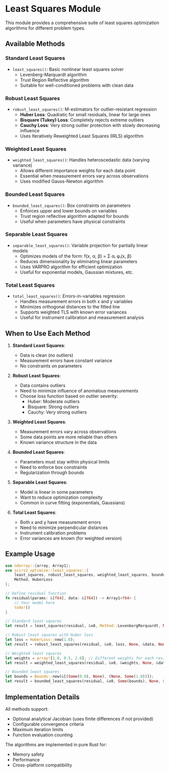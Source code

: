 # Least Squares Module

This module provides a comprehensive suite of least squares optimization algorithms for different problem types.

## Available Methods

### Standard Least Squares
- `least_squares()`: Basic nonlinear least squares solver
  - Levenberg-Marquardt algorithm
  - Trust Region Reflective algorithm
  - Suitable for well-conditioned problems with clean data

### Robust Least Squares
- `robust_least_squares()`: M-estimators for outlier-resistant regression
  - **Huber Loss**: Quadratic for small residuals, linear for large ones
  - **Bisquare (Tukey) Loss**: Completely rejects extreme outliers
  - **Cauchy Loss**: Very strong outlier protection with slowly decreasing influence
  - Uses Iteratively Reweighted Least Squares (IRLS) algorithm

### Weighted Least Squares
- `weighted_least_squares()`: Handles heteroscedastic data (varying variance)
  - Allows different importance weights for each data point
  - Essential when measurement errors vary across observations
  - Uses modified Gauss-Newton algorithm

### Bounded Least Squares
- `bounded_least_squares()`: Box constraints on parameters
  - Enforces upper and lower bounds on variables
  - Trust region reflective algorithm adapted for bounds
  - Useful when parameters have physical constraints

### Separable Least Squares
- `separable_least_squares()`: Variable projection for partially linear models
  - Optimizes models of the form: f(x, α, β) = Σ αᵢ φᵢ(x, β)
  - Reduces dimensionality by eliminating linear parameters
  - Uses VARPRO algorithm for efficient optimization
  - Useful for exponential models, Gaussian mixtures, etc.

### Total Least Squares
- `total_least_squares()`: Errors-in-variables regression
  - Handles measurement errors in both x and y variables
  - Minimizes orthogonal distances to the fitted line
  - Supports weighted TLS with known error variances
  - Useful for instrument calibration and measurement analysis

## When to Use Each Method

1. **Standard Least Squares**: 
   - Data is clean (no outliers)
   - Measurement errors have constant variance
   - No constraints on parameters

2. **Robust Least Squares**:
   - Data contains outliers
   - Need to minimize influence of anomalous measurements
   - Choose loss function based on outlier severity:
     - Huber: Moderate outliers
     - Bisquare: Strong outliers
     - Cauchy: Very strong outliers

3. **Weighted Least Squares**:
   - Measurement errors vary across observations
   - Some data points are more reliable than others
   - Known variance structure in the data

4. **Bounded Least Squares**:
   - Parameters must stay within physical limits
   - Need to enforce box constraints
   - Regularization through bounds

5. **Separable Least Squares**:
   - Model is linear in some parameters
   - Want to reduce optimization complexity
   - Common in curve fitting (exponentials, Gaussians)

6. **Total Least Squares**:
   - Both x and y have measurement errors
   - Need to minimize perpendicular distances
   - Instrument calibration problems
   - Error variances are known (for weighted version)

## Example Usage

```rust
use ndarray::{array, Array1};
use scirs2_optimize::least_squares::{
    least_squares, robust_least_squares, weighted_least_squares, bounded_least_squares,
    Method, HuberLoss
};

// Define residual function
fn residual(params: &[f64], data: &[f64]) -> Array1<f64> {
    // Your model here
    todo!()
}

// Standard least squares
let result = least_squares(residual, &x0, Method::LevenbergMarquardt, None, &data, None)?;

// Robust least squares with Huber loss
let loss = HuberLoss::new(1.0);
let result = robust_least_squares(residual, &x0, loss, None, &data, None)?;

// Weighted least squares
let weights = array![1.0, 0.5, 2.0]; // Different weights for each residual
let result = weighted_least_squares(residual, &x0, &weights, None, &data, None)?;

// Bounded least squares
let bounds = Bounds::new(&[(Some(0.0), None), (None, Some(1.0))]);
let result = bounded_least_squares(residual, &x0, Some(bounds), None, &data, None)?;
```

## Implementation Details

All methods support:
- Optional analytical Jacobian (uses finite differences if not provided)
- Configurable convergence criteria
- Maximum iteration limits
- Function evaluation counting

The algorithms are implemented in pure Rust for:
- Memory safety
- Performance
- Cross-platform compatibility